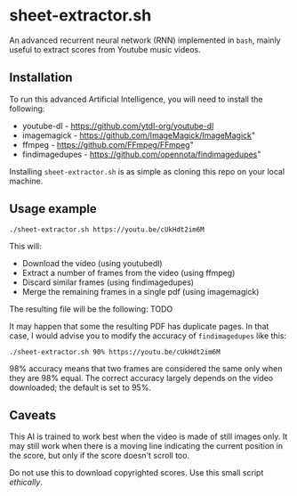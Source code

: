 # sheet-extractor.sh

An advanced recurrent neural network (RNN) implemented in `bash`, mainly useful to extract scores from Youtube music videos. 

## Installation

To run this advanced Artificial Intelligence, you will need to install the following:

+ youtube-dl - https://github.com/ytdl-org/youtube-dl
+ imagemagick - https://github.com/ImageMagick/ImageMagick"
+ ffmpeg - https://github.com/FFmpeg/FFmpeg"
+ findimagedupes - https://github.com/opennota/findimagedupes"

Installing `sheet-extractor.sh` is as simple as cloning this repo on your local machine. 


## Usage example

	./sheet-extractor.sh https://youtu.be/cUkHdt2im6M
	
This will:

+ Download the video (using youtubedl)
+ Extract a number of frames from the video (using ffmpeg)
+ Discard similar frames (using findimagedupes)
+ Merge the remaining frames in a single pdf (using imagemagick)

The resulting file will be the following: TODO

It may happen that some the resulting PDF has duplicate pages. In that case, I would advise you to modify the accuracy of `findimagedupes` like this:

	./sheet-extractor.sh 90% https://youtu.be/cUkHdt2im6M
    
98% accuracy means that two frames are considered the same only when they are 98% equal. The correct accuracy largely depends on the video downloaded; the default is set to 95%.

## Caveats

This AI is trained to work best when the video is made of still images only. It may still work when there is a moving line indicating the current position in the score, but only if the score doesn't scroll too. 

Do not use this to download copyrighted scores. Use this small script _ethically_.  
